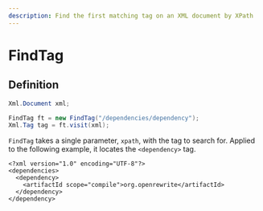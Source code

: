 ```yaml
---
description: Find the first matching tag on an XML document by XPath
---
```


# FindTag

## Definition

```java
Xml.Document xml;

FindTag ft = new FindTag("/dependencies/dependency");
Xml.Tag tag = ft.visit(xml);
```

`FindTag` takes a single parameter, `xpath`, with the tag to search for. Applied to the following example, it locates the `<dependency>` tag.

```markup
<?xml version="1.0" encoding="UTF-8"?>
<dependencies>
  <dependency>
    <artifactId scope="compile">org.openrewrite</artifactId>
  </dependency>
</dependency>
```

